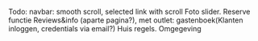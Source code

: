 Todo:
navbar: smooth scroll, selected link with scroll
Foto slider.
Reserve functie
Reviews&info (aparte pagina?), met outlet:
gastenboek(Klanten inloggen, credentials via email?)
Huis regels.
Omgegeving
